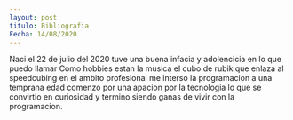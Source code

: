 ```yaml
---
layout: post
titulo: Bibliografia
Fecha: 14/08/2020
---
```


Naci el 22 de julio del 2020 tuve una buena infacia y adolencicia en lo que puedo llamar
Como hobbies estan la musica el cubo de rubik que enlaza al speedcubing
en el ambito profesional me interso la programacion a una temprana edad comenzo por una
apacion por la tecnologia lo que se convirtio en curiosidad y termino siendo ganas de vivir
con la programacion.

